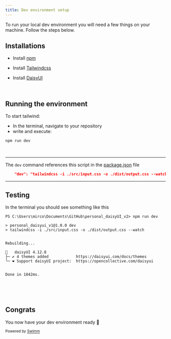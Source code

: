 ```yaml
---
title: Dev environment setup
---
```

To run your local dev environment you will need a few things on your machine. Follow the steps below.

## Installations

- Install [npm](https://www.npmjs.com/)

- Install [Tailwindcss](https://tailwindcss.com/)

- Install [DaisyUI](https://daisyui.com/)

&nbsp;

## Running the environment

To start tailwind:

- In the terminal, navigate to your repository
- write and execute:&nbsp;

```
npm run dev
```

&nbsp;

<SwmSnippet path="/package.json" line="8">

---

The <SwmToken path="/package.json" pos="8:2:2" line-data="    &quot;dev&quot;: &quot;tailwindcss -i ./src/input.css -o ./dist/output.css --watch&quot;">`dev`</SwmToken> command references this script in the <SwmPath>[package.json](/package.json)</SwmPath> file

```json
    "dev": "tailwindcss -i ./src/input.css -o ./dist/output.css --watch"
```

---

</SwmSnippet>

## Testing

In the terminal you should see something like this

```
PS C:\Users\mirco\Documents\GitHub\personal_daisyUI_v2> npm run dev

> personal_daisyui_v1@1.0.0 dev
> tailwindcss -i ./src/input.css -o ./dist/output.css --watch


Rebuilding...

🌼   daisyUI 4.12.8
├─ ✔︎ 4 themes added            https://daisyui.com/docs/themes
╰─ ❤︎ Support daisyUI project:  https://opencollective.com/daisyui


Done in 1842ms.
```

&nbsp;

&nbsp;

## Congrats

You now have your dev environment ready 🎉

<SwmMeta version="3.0.0" repo-id="Z2l0aHViJTNBJTNBcGVyc29uYWxfZGFpc3lVSV92MiUzQSUzQU1pcmNvYnJi" repo-name="personal_daisyUI_v2"><sup>Powered by [Swimm](https://app.swimm.io/)</sup></SwmMeta>
